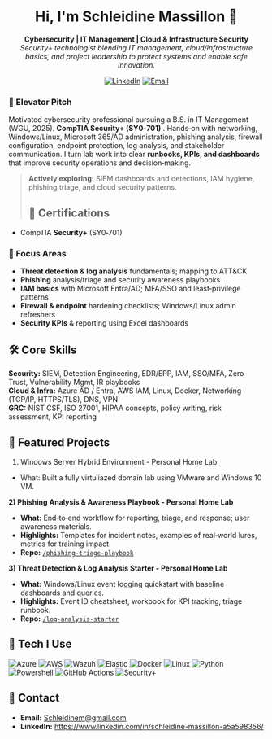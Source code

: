 
<h1 align="center">Hi, I'm Schleidine Massillon 👋</h1>
<p align="center">
  <b>Cybersecurity | IT Management | Cloud & Infrastructure Security</b><br/>
  <i>Security+ technologist blending IT management, cloud/infrastructure basics, and project leadership to protect systems and enable safe innovation.</i>
</p>
<!-- Badges (edit or remove as needed) -->
<p align="center">
  <a href="https://www.linkedin.com/in/schleidine-massillon-a5a598356/"><img alt="LinkedIn" src="https://img.shields.io/badge/LinkedIn-0077B5?logo=linkedin&logoColor=white"></a>
  <a href="mailto:Schleidinem@gmail.com"><img alt="Email" src="https://img.shields.io/badge/Email-contact-informational"></a>
</p>


### 🚀 Elevator Pitch
Motivated cybersecurity professional pursuing a B.S. in IT Management (WGU, 2025). **CompTIA Security+ (SY0‑701)** . Hands‑on with networking, Windows/Linux, Microsoft 365/AD administration, phishing analysis, firewall configuration, endpoint protection, log analysis, and stakeholder communication. I turn lab work into clear **runbooks, KPIs, and dashboards** that improve security operations and decision‑making.

> **Actively exploring:** SIEM dashboards and detections, IAM hygiene, phishing triage, and cloud security patterns.
>
> ## 📜 Certifications
- CompTIA **Security+** (SY0‑701)
  
### 🔭  Focus Areas
- **Threat detection & log analysis** fundamentals; mapping to ATT&CK
- **Phishing** analysis/triage and security awareness playbooks
- **IAM basics** with Microsoft Entra/AD; MFA/SSO and least‑privilege patterns
- **Firewall & endpoint** hardening checklists; Windows/Linux admin refreshers
- **Security KPIs** & reporting using Excel dashboards

## 🛠️ Core Skills
**Security:** SIEM, Detection Engineering, EDR/EPP, IAM, SSO/MFA, Zero Trust, Vulnerability Mgmt, IR playbooks  
**Cloud & Infra:** Azure AD / Entra, AWS IAM, Linux, Docker, Networking (TCP/IP, HTTPS/TLS), DNS, VPN  
**GRC:** NIST CSF, ISO 27001, HIPAA concepts, policy writing, risk assessment, KPI reporting  

## 🧪 Featured Projects

1) Windows Server Hybrid Environment - Personal Home Lab 
- What: Built a fully virtuliazed domain lab using VMware and Windows 10 VM.
     

**2) Phishing Analysis & Awareness Playbook - Personal Home Lab**  
- **What:** End‑to‑end workflow for reporting, triage, and response; user awareness materials.  
- **Highlights:** Templates for incident notes, examples of real‑world lures, metrics for training impact.  
- **Repo:** [`/phishing-triage-playbook`](#)

**3) Threat Detection & Log Analysis Starter - Personal Home Lab**  
- **What:** Windows/Linux event logging quickstart with baseline dashboards and queries.  
- **Highlights:** Event ID cheatsheet, workbook for KPI tracking, triage runbook.  
- **Repo:** [`/log-analysis-starter`](#)


## 🧩 Tech I Use
<p>
  <img alt="Azure" src="https://img.shields.io/badge/Azure-0089D6?logo=microsoftazure&logoColor=white">
  <img alt="AWS" src="https://img.shields.io/badge/AWS-232F3E?logo=amazon-aws&logoColor=white">
  <img alt="Wazuh" src="https://img.shields.io/badge/Wazuh-210C4A?logo=wazuh&logoColor=white">
  <img alt="Elastic" src="https://img.shields.io/badge/Elastic-005571?logo=elastic&logoColor=white">
  <img alt="Docker" src="https://img.shields.io/badge/Docker-2496ED?logo=docker&logoColor=white">
  <img alt="Linux" src="https://img.shields.io/badge/Linux-FCC624?logo=linux&logoColor=black">
  <img alt="Python" src="https://img.shields.io/badge/Python-3776AB?logo=python&logoColor=white">
  <img alt="Powershell" src="https://img.shields.io/badge/Powershell-5391FE?logo=powershell&logoColor=white">
  <img alt="GitHub Actions" src="https://img.shields.io/badge/GitHub_Actions-2088FF?logo=github-actions&logoColor=white">
  <img alt="Security+ " src="https://img.shields.io/badge/Security+-2496ED?logoComptia=Security+&logoColor=red">
</p>


## 🎯 Contact
- **Email:** Schleidinem@gmail.com  
- **LinkedIn:** https://www.linkedin.com/in/schleidine-massillon-a5a598356/






  


